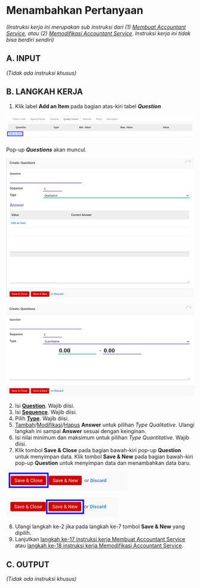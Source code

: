 # Menambahkan Pertanyaan

*(Instruksi kerja ini merupakan sub instruksi dari (1) [Membuat Accountant Service](./membuat.md), atau (2) [Memodifikasi Accountant Service](./memodifikasi.md). Instruksi kerja ini tidak bisa berdiri sendiri)*

## A. INPUT

*(Tidak ada instruksi khusus)*

## B. LANGKAH KERJA

1. Klik label **Add an Item** pada bagian atas-kiri tabel ***Question***

![](../../img/accountant-service/tombol-add-item-question.png)

Pop-up ***Questions*** akan muncul.

![](../../img/accountant-service/tab-quality-control-detail-qualitative.png)

![](../../img/accountant-service/tab-quality-control-detail-quantitative.png)

2. Isi **[Question](./penjelasan.md#field-question)**. Wajib diisi.
3. Isi **[Sequence](./penjelasan.md#field-question-sequence)**. Wajib diisi.
4. Pilih **[Type](./penjelasan.md#field-question-type)**. Wajib diisi.
5. <a name="l5">[Tambah](./menambahkan-jawaban.md)/[Modifikasi](./memodifikasi-jawaban.md)/[Hapus](./menghapus-jawaban.md) **Answer**</a> untuk pilihan *Type* *Qualitative*. Ulangi langkah ini sampai **Answer** sesuai dengan keinginan.
6. Isi nilai minimum dan maksimum untuk pilihan *Type* *Quantitative*. Wajib diisi.
7. Klik tombol **Save & Close** pada bagian bawah-kiri pop-up **Question** untuk menyimpan data. Klik tombol **Save & New** pada bagian bawah-kiri pop-up **Question** untuk menyimpan data dan menambahkan data baru.

![](../../img/accountant-service/tombol-save-close-question.png)

![](../../img/accountant-service/tombol-save-new-question.png)

8. Ulangi langkah ke-2 jika pada langkah ke-7 tombol **Save & New** yang dipilih.
9. Lanjutkan [langkah ke-17 instruksi kerja Membuat Accountant Service](./membuat.md#l17) atau [langkah ke-18 instruksi kerja Memodifikasi Accountant Service](./memodifikasi.md#l18).

## C. OUTPUT

*(Tidak ada instruksi khusus)*
